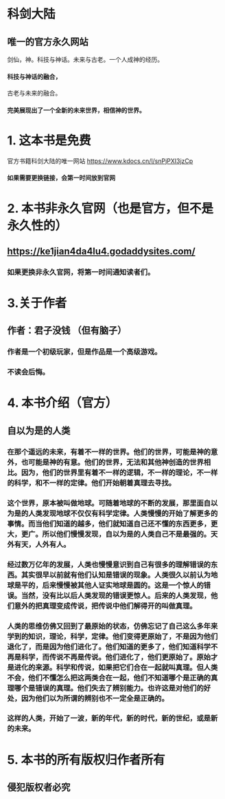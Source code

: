 # 科剑大陆
## 唯一的官方永久网站
剑仙，神。科技与神话。未来与古老。一个人成神的经历。
#### 科技与神话的融合，
古老与未来的融合。
#### 完美展现出了一个全新的未来世界，相信神的世界。

# 1. 这本书是免费
官方书籍科剑大陆的唯一网站 https://www.kdocs.cn/l/snPjPXI3jzCp
#### 如果需要更换链接，会第一时间放到官网
# 2. 本书非永久官网（也是官方，但不是永久性的）
## https://ke1jian4da4lu4.godaddysites.com/
### 如果更换非永久官网，将第一时间通知读者们。
# 3.关于作者
## 作者：君子没钱 （但有脑子）
### 作者是一个初级玩家，但是作品是一个高级游戏。
### 不读会后悔。
# 4. 本书介绍（官方）
## 自以为是的人类
### 在那个遥远的未来，有着不一样的世界。他们的世界，可能是神的意外，也可能是神的有意。他们的世界，无法和其他神创造的世界相比。因为，他们的世界里有着不一样的逻辑，不一样的理论，不一样的科学，和不一样的定律。他们开始朝着真理去寻找。
### 这个世界，原本被叫做地球。可随着地球的不断的发展，那里面自以为是的人类发现地球不仅仅有科学定律。人类慢慢的开始了解更多的事情。而当他们知道的越多，他们就知道自己还不懂的东西更多，更大，更广。所以他们慢慢发现，自以为是的人类自己不是最强的。天外有天，人外有人。
### 经过数万亿年的发展，人类也慢慢意识到自己有很多的理解错误的东西。其实很早以前就有他们认知是错误的现象。人类很久以前认为地球是平的，后来慢慢被其他人证实地球是圆的。这是一个惊人的错误。当然，没有比以后人类发现的错误更惊人。后来的人类发现，他们意外的把真理变成传说，把传说中他们解得开的叫做真理。
### 人类的思维仿佛又回到了最原始的状态，仿佛忘记了自己这么多年来学到的知识，理论，科学，定律。他们变得更原始了，不是因为他们退化了，而是因为他们进化了。他们知道的更多了，他们知道科学不再是科学，而传说不再是传说。他们进化了，他们更原始了。原始才是进化的来源。科学和传说，如果把它们合在一起就叫真理。但人类不会，他们不懂怎么把这两类合在一起，他们不知道哪个是正确的真理哪个是错误的真理。他们失去了辨别能力。也许这是对他们的好处，因为他们以为所谓的辨别也不一定全是正确的。
### 这样的人类，开始了一波，新的年代，新的时代，新的世纪，或是新的未来。
# 5. 本书的所有版权归作者所有
## 侵犯版权者必究
